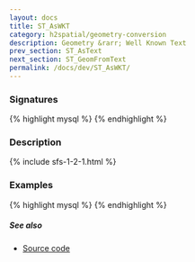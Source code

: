 ```yaml
---
layout: docs
title: ST_AsWKT
category: h2spatial/geometry-conversion
description: Geometry &rarr; Well Known Text
prev_section: ST_AsText
next_section: ST_GeomFromText
permalink: /docs/dev/ST_AsWKT/
---
```


### Signatures

{% highlight mysql %}
{% endhighlight %}

### Description



{% include sfs-1-2-1.html %}

### Examples

{% highlight mysql %}
{% endhighlight %}

##### See also

* <a href="https://github.com/irstv/H2GIS/blob/master/h2spatial/src/main/java/org/h2gis/h2spatial/internal/function/spatial/convert/ST_AsWKT.java" target="_blank">Source code</a>
